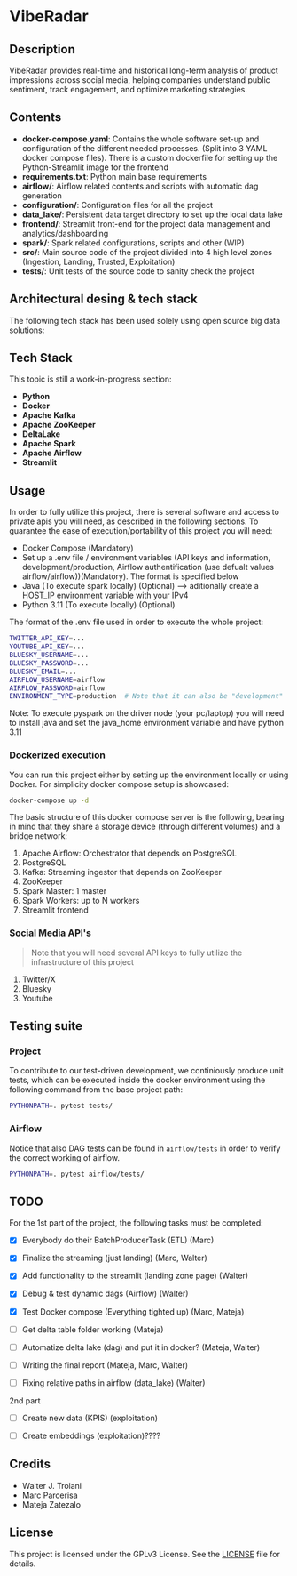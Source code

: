 # VibeRadar 

## Description 

VibeRadar provides real-time and historical long-term analysis of product impressions across social media, helping companies understand public sentiment, track engagement, and optimize marketing strategies.

## Contents

- **docker-compose.yaml**: Contains the whole software set-up and configuration of the different needed processes. (Split into 3 YAML docker compose files). There is a custom dockerfile for setting up the Python-Streamlit image for the frontend
- **requirements.txt**: Python main base requirements 
- **airflow/**: Airflow related contents and scripts with automatic dag generation
- **configuration/**: Configuration files for all the project 
- **data_lake/**: Persistent data target directory to set up the local data lake 
- **frontend/**: Streamlit front-end for the project data management and analytics/dashboarding
- **spark/**: Spark related configurations, scripts and other (WIP)
- **src/**: Main source code of the project divided into 4 high level zones (Ingestion, Landing, Trusted, Exploitation)
- **tests/**: Unit tests of the source code to sanity check the project


## Architectural desing & tech stack

The following tech stack has been used solely using open source big data solutions:

## Tech Stack
This topic is still a work-in-progress section:

- **Python**
- **Docker** 
- **Apache Kafka**
- **Apache ZooKeeper**
- **DeltaLake**
- **Apache Spark**
- **Apache Airflow**
- **Streamlit**


## Usage

In order to fully utilize this project, there is several software and access to private apis you will need, as described in the following sections. To guarantee the ease of execution/portability of this project you will need:

- Docker Compose                   (Mandatory) 
- Set up a .env file / environment variables (API keys and information, development/production, Airflow authentification (use defualt values airflow/airflow))(Mandatory). The format is specified below
- Java (To execute spark locally)  (Optional) --> aditionally create a HOST_IP environment variable with your IPv4
- Python 3.11 (To execute locally) (Optional)

The format of the .env file used in order to execute the whole project:

```bash 
TWITTER_API_KEY=...
YOUTUBE_API_KEY=...
BLUESKY_USERNAME=...
BLUESKY_PASSWORD=...
BLUESKY_EMAIL=...
AIRFLOW_USERNAME=airflow
AIRFLOW_PASSWORD=airflow
ENVIRONMENT_TYPE=production  # Note that it can also be "development"

```

Note: To execute pyspark on the driver node (your pc/laptop) you will need to install java and set the java_home environment variable and have python 3.11

### Dockerized execution

You can run this project either by setting up the environment locally or using Docker. For simplicity docker compose setup is showcased:

```sh
docker-compose up -d
```

The basic structure of this docker compose server is the following, bearing in mind that they share a storage device (through different volumes) and a bridge network:
1. Apache Airflow: Orchestrator that depends on PostgreSQL
2. PostgreSQL
3. Kafka: Streaming ingestor that depends on ZooKeeper
4. ZooKeeper
5. Spark Master: 1 master
6. Spark Workers: up to N workers
7. Streamlit frontend

### Social Media API's

> Note that you will need several API keys to fully utilize the infrastructure of this project

1. Twitter/X 
2. Bluesky
3. Youtube 

## Testing suite

### Project 
To contribute to our test-driven development, we continiously produce unit tests, which can be executed inside the docker environment using the following command from the base project path:

```sh
PYTHONPATH=. pytest tests/
```

### Airflow

Notice that also DAG tests can be found in `airflow/tests` in order to verify the correct working of airflow.

```sh
PYTHONPATH=. pytest airflow/tests/
```

## TODO 
For the 1st part of the project, the following tasks must be completed:

- [x] Everybody do their BatchProducerTask (ETL)             (Marc)
- [x] Finalize the streaming (just landing)                  (Marc, Walter)
- [x] Add functionality to the streamlit (landing zone page) (Walter)
- [x] Debug & test dynamic dags (Airflow)                    (Walter)
- [x] Test Docker compose (Everything tighted up)            (Marc, Mateja)
- [ ] Get delta table folder working                         (Mateja)
- [ ] Automatize delta lake (dag) and put it in docker?      (Mateja, Walter)
- [ ] Writing the final report                               (Mateja, Marc, Walter)
- [ ] Fixing relative paths in airflow (data_lake)           (Walter)


2nd part 

- [ ] Create new data (KPIS) (exploitation)
- [ ] Create embeddings (exploitation)????

 
## Credits

- Walter J. Troiani 
- Marc Parcerisa
- Mateja Zatezalo

## License 

This project is licensed under the GPLv3 License. See the [LICENSE](../LICENSE) file for details.

